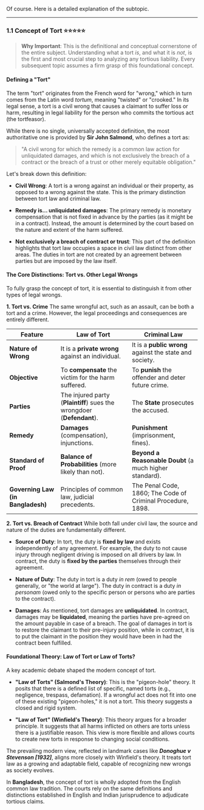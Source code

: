 Of course. Here is a detailed explanation of the subtopic.

---

### 1.1 Concept of Tort ⭐⭐⭐⭐⭐

> **Why Important**: This is the definitional and conceptual cornerstone of the entire subject. Understanding what a tort _is_, and what it is _not_, is the first and most crucial step to analyzing any tortious liability. Every subsequent topic assumes a firm grasp of this foundational concept.

#### Defining a "Tort"

The term "tort" originates from the French word for "wrong," which in turn comes from the Latin word _tortum_, meaning "twisted" or "crooked." In its legal sense, a tort is a civil wrong that causes a claimant to suffer loss or harm, resulting in legal liability for the person who commits the tortious act (the tortfeasor).

While there is no single, universally accepted definition, the most authoritative one is provided by **Sir John Salmond**, who defines a tort as:

> "A civil wrong for which the remedy is a common law action for unliquidated damages, and which is not exclusively the breach of a contract or the breach of a trust or other merely equitable obligation."

Let's break down this definition:

- **Civil Wrong**: A tort is a wrong against an individual or their property, as opposed to a wrong against the state. This is the primary distinction between tort law and criminal law.
    
- **Remedy is... unliquidated damages**: The primary remedy is monetary compensation that is not fixed in advance by the parties (as it might be in a contract). Instead, the amount is determined by the court based on the nature and extent of the harm suffered.
    
- **Not exclusively a breach of contract or trust**: This part of the definition highlights that tort law occupies a space in civil law distinct from other areas. The duties in tort are not created by an agreement between parties but are imposed by the law itself.
    

#### The Core Distinctions: Tort vs. Other Legal Wrongs

To fully grasp the concept of tort, it is essential to distinguish it from other types of legal wrongs.

**1. Tort vs. Crime** The same wrongful act, such as an assault, can be both a tort and a crime. However, the legal proceedings and consequences are entirely different.

|Feature|**Law of Tort**|**Criminal Law**|
|---|---|---|
|**Nature of Wrong**|It is a **private wrong** against an individual.|It is a **public wrong** against the state and society.|
|**Objective**|To **compensate** the victim for the harm suffered.|To **punish** the offender and deter future crime.|
|**Parties**|The injured party (**Plaintiff**) sues the wrongdoer (**Defendant**).|The **State** prosecutes the accused.|
|**Remedy**|**Damages** (compensation), injunctions.|**Punishment** (imprisonment, fines).|
|**Standard of Proof**|**Balance of Probabilities** (more likely than not).|**Beyond a Reasonable Doubt** (a much higher standard).|
|**Governing Law (in Bangladesh)**|Principles of common law, judicial precedents.|The Penal Code, 1860; The Code of Criminal Procedure, 1898.|

**2. Tort vs. Breach of Contract** While both fall under civil law, the source and nature of the duties are fundamentally different.

- **Source of Duty**: In tort, the duty is **fixed by law** and exists independently of any agreement. For example, the duty to not cause injury through negligent driving is imposed on all drivers by law. In contract, the duty is **fixed by the parties** themselves through their agreement.
    
- **Nature of Duty**: The duty in tort is a duty _in rem_ (owed to people generally, or "the world at large"). The duty in contract is a duty _in personam_ (owed only to the specific person or persons who are parties to the contract).
    
- **Damages**: As mentioned, tort damages are **unliquidated**. In contract, damages may be **liquidated**, meaning the parties have pre-agreed on the amount payable in case of a breach. The goal of damages in tort is to restore the claimant to their pre-injury position, while in contract, it is to put the claimant in the position they would have been in had the contract been fulfilled.
    

#### Foundational Theory: Law of Tort or Law of Torts?

A key academic debate shaped the modern concept of tort.

- **"Law of Torts" (Salmond's Theory)**: This is the "pigeon-hole" theory. It posits that there is a defined list of specific, named torts (e.g., negligence, trespass, defamation). If a wrongful act does not fit into one of these existing "pigeon-holes," it is not a tort. This theory suggests a closed and rigid system.
    
- **"Law of Tort" (Winfield's Theory)**: This theory argues for a broader principle. It suggests that all harms inflicted on others are torts unless there is a justifiable reason. This view is more flexible and allows courts to create new torts in response to changing social conditions.
    

The prevailing modern view, reflected in landmark cases like **_Donoghue v Stevenson [1932]_**, aligns more closely with Winfield's theory. It treats tort law as a growing and adaptable field, capable of recognizing new wrongs as society evolves.

In **Bangladesh**, the concept of tort is wholly adopted from the English common law tradition. The courts rely on the same definitions and distinctions established in English and Indian jurisprudence to adjudicate tortious claims.